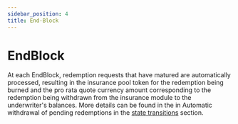 ```yaml
---
sidebar_position: 4
title: End-Block
---
```


# EndBlock

At each EndBlock, redemption requests that have matured are automatically processed, resulting in the insurance pool token for the redemption being burned and the pro rata quote currency amount corresponding to the redemption being withdrawn from the insurance module to the underwriter's balances. More details can be found in the in Automatic withdrawal of pending redemptions in the [state transitions](https://github.com/InjectiveLabs/injective-docs/blob/gitbook/.gitbook/developers/modules/injective/insurance/02\_state\_transitions.md) section.
